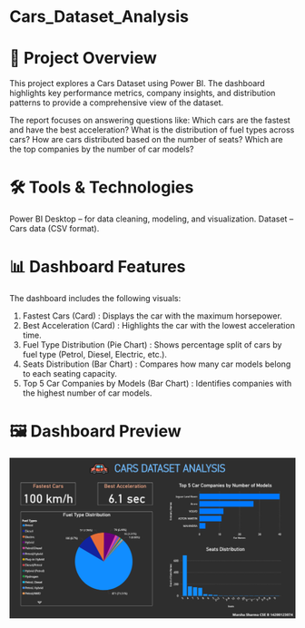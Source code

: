 # Cars_Dataset_Analysis

# 📌 Project Overview

This project explores a Cars Dataset using Power BI.
The dashboard highlights key performance metrics, company insights, and distribution patterns to provide a comprehensive view of the dataset.

The report focuses on answering questions like:
Which cars are the fastest and have the best acceleration?
What is the distribution of fuel types across cars?
How are cars distributed based on the number of seats?
Which are the top companies by the number of car models?

# 🛠️ Tools & Technologies

Power BI Desktop – for data cleaning, modeling, and visualization.
Dataset – Cars data (CSV format).

# 📊 Dashboard Features

The dashboard includes the following visuals:
1. Fastest Cars (Card) : Displays the car with the maximum horsepower.
2. Best Acceleration (Card) : Highlights the car with the lowest acceleration time.
3. Fuel Type Distribution (Pie Chart) : Shows percentage split of cars by fuel type (Petrol, Diesel, Electric, etc.).
4. Seats Distribution (Bar Chart) : Compares how many car models belong to each seating capacity.
5. Top 5 Car Companies by Models (Bar Chart) : Identifies companies with the highest number of car models.

# 🖼️ Dashboard Preview

<p align="center">
  <img src="dashboard.png" alt="Dashboard Preview" width="700"/>
</p>
